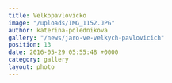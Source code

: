 ```yaml
---
title: Velkopavlovicko
image: "/uploads/IMG_1152.JPG"
author: katerina-polednikova
gallery: "/news/jaro-ve-velkych-pavlovicich"
position: 13
date: 2016-05-29 05:55:48 +0000
category: gallery
layout: photo
---
```

